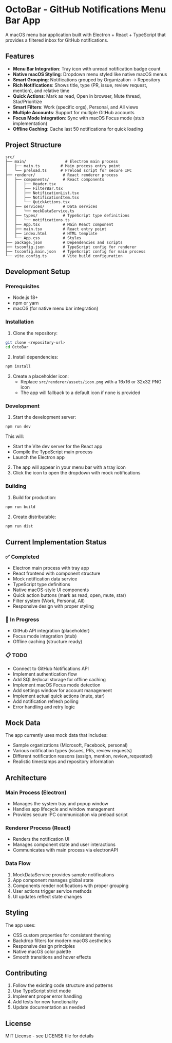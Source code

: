 # OctoBar - GitHub Notifications Menu Bar App

A macOS menu bar application built with Electron + React + TypeScript that provides a filtered inbox for GitHub notifications.

## Features

- **Menu Bar Integration**: Tray icon with unread notification badge count
- **Native macOS Styling**: Dropdown menu styled like native macOS menus
- **Smart Grouping**: Notifications grouped by Organization → Repository
- **Rich Notifications**: Shows title, type (PR, issue, review request, mention), and relative time
- **Quick Actions**: Mark as read, Open in browser, Mute thread, Star/Prioritize
- **Smart Filters**: Work (specific orgs), Personal, and All views
- **Multiple Accounts**: Support for multiple GitHub accounts
- **Focus Mode Integration**: Sync with macOS Focus mode (stub implementation)
- **Offline Caching**: Cache last 50 notifications for quick loading

## Project Structure

```
src/
├── main/                 # Electron main process
│   ├── main.ts         # Main process entry point
│   └── preload.ts      # Preload script for secure IPC
├── renderer/            # React renderer process
│   ├── components/      # React components
│   │   ├── Header.tsx
│   │   ├── FilterBar.tsx
│   │   ├── NotificationList.tsx
│   │   ├── NotificationItem.tsx
│   │   └── QuickActions.tsx
│   ├── services/        # Data services
│   │   └── mockDataService.ts
│   ├── types/           # TypeScript type definitions
│   │   └── notifications.ts
│   ├── App.tsx          # Main React component
│   ├── main.tsx         # React entry point
│   ├── index.html       # HTML template
│   └── App.css          # Styles
├── package.json         # Dependencies and scripts
├── tsconfig.json        # TypeScript config for renderer
├── tsconfig.main.json   # TypeScript config for main process
└── vite.config.ts       # Vite build configuration
```

## Development Setup

### Prerequisites

- Node.js 18+ 
- npm or yarn
- macOS (for native menu bar integration)

### Installation

1. Clone the repository:
```bash
git clone <repository-url>
cd OctoBar
```

2. Install dependencies:
```bash
npm install
```

3. Create a placeholder icon:
   - Replace `src/renderer/assets/icon.png` with a 16x16 or 32x32 PNG icon
   - The app will fallback to a default icon if none is provided

### Development

1. Start the development server:
```bash
npm run dev
```

This will:
- Start the Vite dev server for the React app
- Compile the TypeScript main process
- Launch the Electron app

2. The app will appear in your menu bar with a tray icon
3. Click the icon to open the dropdown with mock notifications

### Building

1. Build for production:
```bash
npm run build
```

2. Create distributable:
```bash
npm run dist
```

## Current Implementation Status

### ✅ Completed
- Electron main process with tray app
- React frontend with component structure
- Mock notification data service
- TypeScript type definitions
- Native macOS-style UI components
- Quick action buttons (mark as read, open, mute, star)
- Filter system (Work, Personal, All)
- Responsive design with proper styling

### 🔄 In Progress
- GitHub API integration (placeholder)
- Focus mode integration (stub)
- Offline caching (structure ready)

### 📋 TODO
- Connect to GitHub Notifications API
- Implement authentication flow
- Add SQLite/local storage for offline caching
- Implement macOS Focus mode detection
- Add settings window for account management
- Implement actual quick actions (mute, star)
- Add notification refresh polling
- Error handling and retry logic

## Mock Data

The app currently uses mock data that includes:
- Sample organizations (Microsoft, Facebook, personal)
- Various notification types (issues, PRs, review requests)
- Different notification reasons (assign, mention, review_requested)
- Realistic timestamps and repository information

## Architecture

### Main Process (Electron)
- Manages the system tray and popup window
- Handles app lifecycle and window management
- Provides secure IPC communication via preload script

### Renderer Process (React)
- Renders the notification UI
- Manages component state and user interactions
- Communicates with main process via electronAPI

### Data Flow
1. MockDataService provides sample notifications
2. App component manages global state
3. Components render notifications with proper grouping
4. User actions trigger service methods
5. UI updates reflect state changes

## Styling

The app uses:
- CSS custom properties for consistent theming
- Backdrop filters for modern macOS aesthetics
- Responsive design principles
- Native macOS color palette
- Smooth transitions and hover effects

## Contributing

1. Follow the existing code structure and patterns
2. Use TypeScript strict mode
3. Implement proper error handling
4. Add tests for new functionality
5. Update documentation as needed

## License

MIT License - see LICENSE file for details
